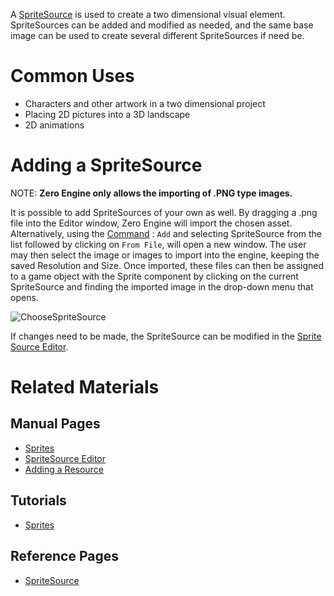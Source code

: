 A [SpriteSource](https://github.com/ZilchEngine/ZilchDocs/blob/master/zero_editor_documentation/code_reference/class_reference/spritesource.markdown) is used to create a two dimensional visual element. SpriteSources can be added and modified as needed, and the same base image can be used to create several different SpriteSources if need be. 

 # Common Uses

 - Characters and other artwork in a two dimensional project
 - Placing 2D pictures into a 3D landscape
 - 2D animations

 # Adding a SpriteSource

NOTE: **Zero Engine only allows the importing of .PNG type images.**

It is possible to add SpriteSources of your own as well. By dragging a .png file into the Editor window, Zero Engine will import the chosen asset. Alternatively, using the [Command](https://github.com/ZilchEngine/ZilchDocs/blob/master/zero_editor_documentation/zeromanual/editor/editorcommands/commands.markdown) : `Add` and selecting SpriteSource from the list followed by clicking on `From File`, will open a new window. The user may then select the image or images to import into the engine, keeping the saved Resolution and Size. Once imported, these files can then be assigned to a game object with the Sprite component by clicking on the current SpriteSource and finding the imported image in the drop-down menu that opens.



![ChooseSpriteSource](https://media.githubusercontent.com/media/zeroengineteam/ZeroFiles/master/doc_files/47420.gif)


If changes need to be made, the SpriteSource can be modified in the [Sprite Source Editor](https://github.com/ZilchEngine/ZilchDocs/blob/master/zero_editor_documentation/zeromanual/graphics/sprites/spritesourceeditor.markdown). 

 # Related Materials
 ## Manual Pages
- [Sprites](https://github.com/ZilchEngine/ZilchDocs/blob/master/zero_editor_documentation/zeromanual/graphics/sprites/sprite.markdown)
- [SpriteSource Editor](https://github.com/ZilchEngine/ZilchDocs/blob/master/zero_editor_documentation/zeromanual/graphics/sprites/spritesourceeditor.markdown)
- [Adding a Resource](https://github.com/ZilchEngine/ZilchDocs/blob/master/zero_editor_documentation/zeromanual/editor/editorcommands/resourceadding.markdown)

 ## Tutorials
- [Sprites](https://github.com/ZilchEngine/ZilchDocs/blob/master/zero_editor_documentation/tutorials/graphics/spritesandtext/sprites.markdown)

 ## Reference Pages
- [SpriteSource](https://github.com/ZilchEngine/ZilchDocs/blob/master/zero_editor_documentation/code_reference/class_reference/spritesource.markdown) 
 

 
